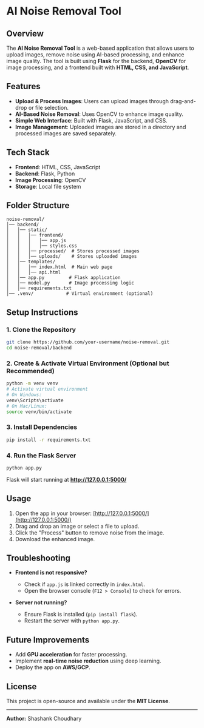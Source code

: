 
# AI Noise Removal Tool

## Overview
The **AI Noise Removal Tool** is a web-based application that allows users to upload images, remove noise using AI-based processing, and enhance image quality. The tool is built using **Flask** for the backend, **OpenCV** for image processing, and a frontend built with **HTML, CSS, and JavaScript**.

## Features
- **Upload & Process Images**: Users can upload images through drag-and-drop or file selection.
- **AI-Based Noise Removal**: Uses OpenCV to enhance image quality.
- **Simple Web Interface**: Built with Flask, JavaScript, and CSS.
- **Image Management**: Uploaded images are stored in a directory and processed images are saved separately.

## Tech Stack
- **Frontend**: HTML, CSS, JavaScript
- **Backend**: Flask, Python
- **Image Processing**: OpenCV
- **Storage**: Local file system

## Folder Structure
```
noise-removal/
│── backend/
│   │── static/
│   │   │── frontend/
│   │   │   │── app.js
│   │   │   │── styles.css
│   │   │── processed/  # Stores processed images
│   │   │── uploads/    # Stores uploaded images
│   │── templates/
│   │   │── index.html  # Main web page
│   │   │── api.html
│   │── app.py         # Flask application
│   │── model.py       # Image processing logic
│   │── requirements.txt
│── .venv/            # Virtual environment (optional)
```

## Setup Instructions
### 1. Clone the Repository
```sh
git clone https://github.com/your-username/noise-removal.git
cd noise-removal/backend
```

### 2. Create & Activate Virtual Environment (Optional but Recommended)
```sh
python -m venv venv
# Activate virtual environment
# On Windows:
venv\Scripts\activate
# On Mac/Linux:
source venv/bin/activate
```

### 3. Install Dependencies
```sh
pip install -r requirements.txt
```

### 4. Run the Flask Server
```sh
python app.py
```
Flask will start running at **http://127.0.0.1:5000/**

## Usage
1. Open the app in your browser: [http://127.0.0.1:5000/](http://127.0.0.1:5000/)
2. Drag and drop an image or select a file to upload.
3. Click the "Process" button to remove noise from the image.
4. Download the enhanced image.

## Troubleshooting
- **Frontend is not responsive?**
  - Check if `app.js` is linked correctly in `index.html`.
  - Open the browser console (`F12 > Console`) to check for errors.

- **Server not running?**
  - Ensure Flask is installed (`pip install flask`).
  - Restart the server with `python app.py`.

## Future Improvements
- Add **GPU acceleration** for faster processing.
- Implement **real-time noise reduction** using deep learning.
- Deploy the app on **AWS/GCP**.

## License
This project is open-source and available under the **MIT License**.

---
**Author:** Shashank Choudhary  


